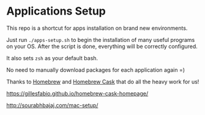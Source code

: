 # Applications Setup

This repo is a shortcut for apps installation on brand new environments.

Just run `./apps-setup.sh` to begin the installation of many useful programs
on your OS. After the script is done, everything will be correctly configured. 

It also sets `zsh` as your default bash.

No need to manually download packages for each application again =)

Thanks to [Homebrew](https://brew.sh) and 
[Homebrew Cask](https://github.com/caskroom/homebrew-cask) that do all the heavy 
work for us!

https://gillesfabio.github.io/homebrew-cask-homepage/

http://sourabhbajaj.com/mac-setup/
